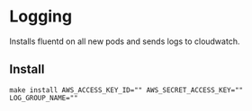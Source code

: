 # Logging

Installs fluentd on all new pods and sends logs to cloudwatch.

## Install

`make install AWS_ACCESS_KEY_ID="" AWS_SECRET_ACCESS_KEY="" LOG_GROUP_NAME=""`